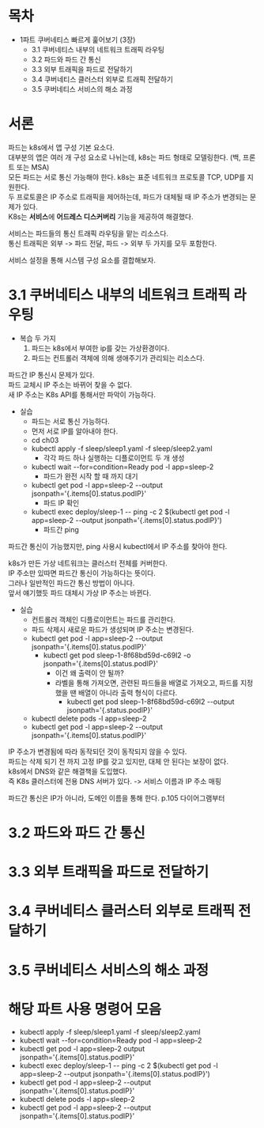 # 목차
- 1파트 쿠버네티스 빠르게 훑어보기 (3장)
  - 3.1 쿠버네티스 내부의 네트워크 트래픽 라우팅
  - 3.2 파드와 파드 간 통신
  - 3.3 외부 트래픽을 파드로 전달하기
  - 3.4 쿠버네티스 클러스터 외부로 트래픽 전달하기
  - 3.5 쿠버네티스 서비스의 해소 과정

# 서론
파드는 k8s에서 앱 구성 기본 요소다.  
대부분의 앱은 여러 개 구성 요소로 나뉘는데, k8s는 파드 형태로 모델링한다. (백, 프론트 또는 MSA)  
모든 파드는 서로 통신 가능해야 한다. k8s는 표준 네트워크 프로토콜 TCP, UDP를 지원한다.  
두 프로토콜은 IP 주소로 트래픽을 제어하는데, 파드가 대체될 때 IP 주소가 변경되는 문제가 있다.  
K8s는 **서비스**에 **어드레스 디스커버리** 기능을 제공하여 해결했다.  
  
서비스는 파드들의 통신 트래픽 라우팅을 맡는 리소스다.  
통신 트래픽은 외부 -> 파드 전달, 파드 -> 외부 두 가지를 모두 포함한다.  
  
서비스 설정을 통해 시스템 구성 요소를 결합해보자.  

# 3.1 쿠버네티스 내부의 네트워크 트래픽 라우팅
- 복습 두 가지
  1. 파드는 k8s에서 부여한 ip를 갖는 가상환경이다.
  2. 파드는 컨트롤러 객체에 의해 생애주기가 관리되는 리소스다.
  
파드간 IP 통신시 문제가 있다.  
파드 교체시 IP 주소는 바뀌어 찾을 수 없다.  
새 IP 주소는 K8s API를 통해서만 파악이 가능하다.  
- 실습
  - 파드는 서로 통신 가능하다.
  - 먼저 서로 IP를 알아내야 한다.
  - cd ch03
  - kubectl apply -f sleep/sleep1.yaml -f sleep/sleep2.yaml
    - 각각 파드 하나 실행하는 디플로이먼트 두 개 생성
  - kubectl wait --for=condition=Ready pod -l app=sleep-2
    - 파드가 완전 시작 할 때 까지 대기
  - kubectl get pod -l app=sleep-2 --output jsonpath='{.items[0].status.podIP}'
    - 파드 IP 확인
  - kubectl exec deploy/sleep-1 -- ping -c 2 $(kubectl get pod -l app=sleep-2 --output jsonpath='{.items[0].status.podIP}')
    - 파드간 ping
  
파드간 통신이 가능했지만, ping 사용시 kubectl에서 IP 주소를 찾아야 한다.  
  
k8s가 만든 가상 네트워크는 클러스터 전체를 커버한다.  
IP 주소만 있따면 파드간 통신이 가능하다는 뜻이다.  
그러나 일반적인 파드간 통신 방법이 아니다.  
앞서 얘기했듯 파드 대체시 가상 IP 주소는 바뀐다.  
- 실습
  - 컨트롤러 객체인 디플로이먼트는 파드를 관리한다.
  - 파드 삭제시 새로운 파드가 생성되며 IP 주소는 변경된다.
  - kubectl get pod -l app=sleep-2 --output jsonpath='{.items[0].status.podIP}'
    - kubectl get pod sleep-1-8f68bd59d-c69l2 -o jsonpath='{.items[0].status.podIP}'
      - 이건 왜 출력이 안 될까?
      - 라벨을 통해 가져오면, 관련된 파드들을 배열로 가져오고, 파드를 지정했을 땐 배열이 아니라 출력 형식이 다르다.
        - kubectl get pod sleep-1-8f68bd59d-c69l2 --output jsonpath='{.status.podIP}'
  - kubectl delete pods -l app=sleep-2
  - kubectl get pod -l app=sleep-2 --output jsonpath='{.items[0].status.podIP}'
  
IP 주소가 변경됨에 따라 동작되던 것이 동작되지 않을 수 있다.  
파드는 삭제 되기 전 까지 고정 IP를 갖고 있지만, 대체 안 된다는 보장이 없다.  
k8s에서 DNS와 같은 해결책을 도입했다.  
즉 K8s 클러스터에 전용 DNS 서버가 있다. -> 서비스 이름과 IP 주소 매핑  

파드간 통신은 IP가 아니라, 도메인 이름을 통해 한다.
p.105 다이어그램부터


# 3.2 파드와 파드 간 통신

# 3.3 외부 트래픽을 파드로 전달하기

# 3.4 쿠버네티스 클러스터 외부로 트래픽 전달하기

# 3.5 쿠버네티스 서비스의 해소 과정


# 해당 파트 사용 명령어 모음
- kubectl apply -f sleep/sleep1.yaml -f sleep/sleep2.yaml
- kubectl wait --for=condition=Ready pod -l app=sleep-2
- kubectl get pod -l app=sleep-2 output jsonpath='{.items[0].status.podIP}'
- kubectl exec deploy/sleep-1 -- ping -c 2 $(kubectl get pod -l app=sleep-2 --output jsonpath='{.items[0].status.podIP}')
- kubectl get pod -l app=sleep-2 --output jsonpath='{.items[0].status.podIP}'
- kubectl delete pods -l app=sleep-2
- kubectl get pod -l app=sleep-2 --output jsonpath='{.items[0].status.podIP}'